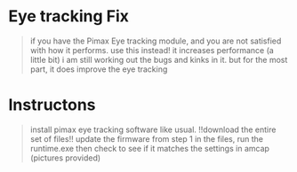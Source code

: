# Eye tracking Fix
> if you have the Pimax Eye tracking module, and you are not satisfied with how it performs. use this instead! it increases performance (a little bit) i am still working out the bugs and kinks in it. but for the most part, it does improve the eye tracking

# Instructons

> install pimax eye tracking software like usual. !!download the entire set of files!! update the firmware from step 1 in the files, run the runtime.exe then check to see if it matches the settings in amcap (pictures provided)
